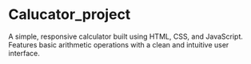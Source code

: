 # Calucator_project
A simple, responsive calculator built using HTML, CSS, and JavaScript. Features basic arithmetic operations with a clean and intuitive user interface.
